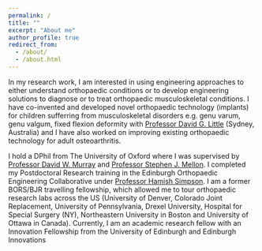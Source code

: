 ```yaml
---
permalink: /
title: ""
excerpt: "About me"
author_profile: true
redirect_from: 
  - /about/
  - /about.html
---
```

In my research work, I am interested in using engineering approaches to either understand orthopaedic conditions or to develop engineering solutions to diagnose or to treat orthopaedic musculoskeletal conditions. I have co-invented and developed novel orthopaedic technology (implants) for children sufferring from musculoskeletal disorders e.g. genu varum, genu valgum, fixed flexion deformity with [Professor David G. Little](https://www.researchgate.net/profile/David-Little-9) (Sydney, Australia) and I have also worked on improving existing orthopaedic technology for adult osteoarthritis.

I hold a DPhil from The University of Oxford where I was supervised by [Professor David W. Murray](https://www.ndorms.ox.ac.uk/team/david-murray) and [Professor Stephen J. Mellon](https://www.ndorms.ox.ac.uk/team/stephen-mellon). I completed my Postdoctoral Research training in the Edinburgh Orthopaedic Engineering Collaborative under [Professor Hamish Simpson](https://www.ed.ac.uk/inflammation-research/people/principal-investigators/professor-hamish-simpson). I am a former BORS/BJR travelling fellowship, which allowed me to tour orthopaedic research labs across the US (University of Denver, Colorado Joint Replacement, University of Pennsylvania, Drexel University, Hospital for Special Surgery (NY), Northeastern University in Boston and University of Ottawa in Canada). Currently, I am an academic research fellow with an Innovation Fellowship from the University of Edinburgh and Edinburgh Innovations
